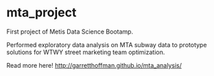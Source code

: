 # mta_project

First project of Metis Data Science Bootamp.  

Performed exploratory data analysis on MTA subway data to prototype solutions for WTWY street marketing team optimization.

Read more here! http://garretthoffman.github.io/mta_analysis/
